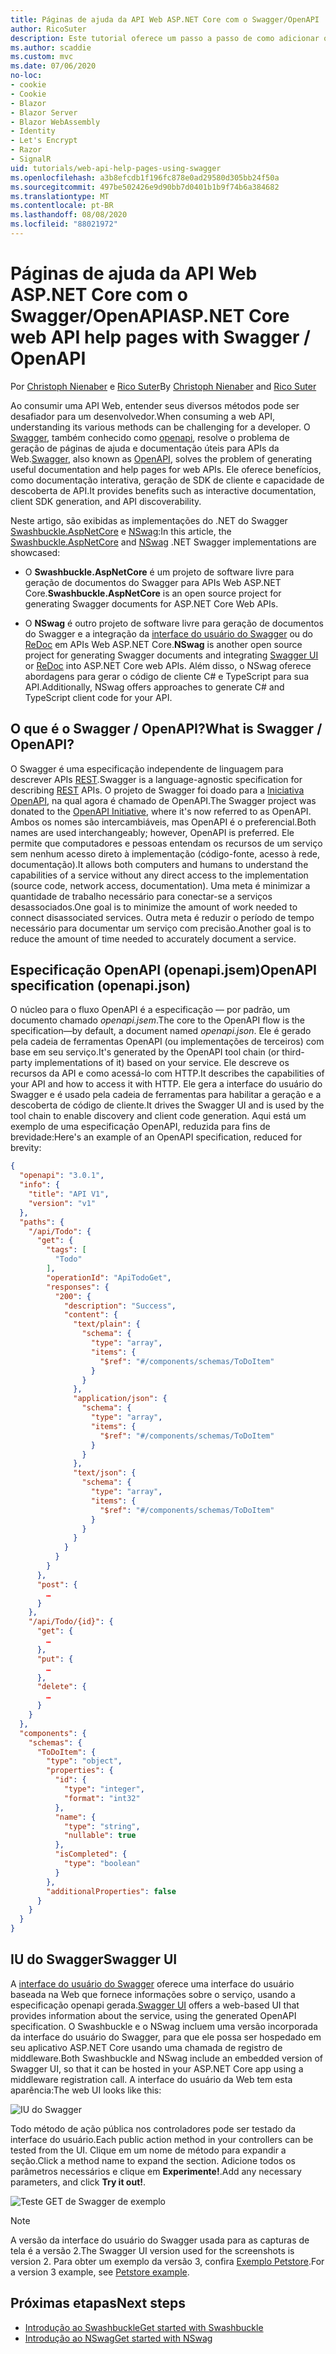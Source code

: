 ```yaml
---
title: Páginas de ajuda da API Web ASP.NET Core com o Swagger/OpenAPI
author: RicoSuter
description: Este tutorial oferece um passo a passo de como adicionar o Swagger para gerar a documentação e as páginas de ajuda para um aplicativo de API Web.
ms.author: scaddie
ms.custom: mvc
ms.date: 07/06/2020
no-loc:
- cookie
- Cookie
- Blazor
- Blazor Server
- Blazor WebAssembly
- Identity
- Let's Encrypt
- Razor
- SignalR
uid: tutorials/web-api-help-pages-using-swagger
ms.openlocfilehash: a3b8efcdb1f196fc878e0ad29580d305bb24f50a
ms.sourcegitcommit: 497be502426e9d90bb7d0401b1b9f74b6a384682
ms.translationtype: MT
ms.contentlocale: pt-BR
ms.lasthandoff: 08/08/2020
ms.locfileid: "88021972"
---
```

# <a name="aspnet-core-web-api-help-pages-with-swagger--openapi"></a><span data-ttu-id="0d6f4-103">Páginas de ajuda da API Web ASP.NET Core com o Swagger/OpenAPI</span><span class="sxs-lookup"><span data-stu-id="0d6f4-103">ASP.NET Core web API help pages with Swagger / OpenAPI</span></span>

<span data-ttu-id="0d6f4-104">Por [Christoph Nienaber](https://twitter.com/zuckerthoben) e [Rico Suter](https://blog.rsuter.com/)</span><span class="sxs-lookup"><span data-stu-id="0d6f4-104">By [Christoph Nienaber](https://twitter.com/zuckerthoben) and [Rico Suter](https://blog.rsuter.com/)</span></span>

<span data-ttu-id="0d6f4-105">Ao consumir uma API Web, entender seus diversos métodos pode ser desafiador para um desenvolvedor.</span><span class="sxs-lookup"><span data-stu-id="0d6f4-105">When consuming a web API, understanding its various methods can be challenging for a developer.</span></span> <span data-ttu-id="0d6f4-106">O [Swagger](https://swagger.io/), também conhecido como [openapi](https://www.openapis.org/), resolve o problema de geração de páginas de ajuda e documentação úteis para APIs da Web.</span><span class="sxs-lookup"><span data-stu-id="0d6f4-106">[Swagger](https://swagger.io/), also known as [OpenAPI](https://www.openapis.org/), solves the problem of generating useful documentation and help pages for web APIs.</span></span> <span data-ttu-id="0d6f4-107">Ele oferece benefícios, como documentação interativa, geração de SDK de cliente e capacidade de descoberta de API.</span><span class="sxs-lookup"><span data-stu-id="0d6f4-107">It provides benefits such as interactive documentation, client SDK generation, and API discoverability.</span></span>

<span data-ttu-id="0d6f4-108">Neste artigo, são exibidas as implementações do .NET do Swagger [Swashbuckle.AspNetCore](https://github.com/domaindrivendev/Swashbuckle.AspNetCore) e [NSwag](https://github.com/RicoSuter/NSwag):</span><span class="sxs-lookup"><span data-stu-id="0d6f4-108">In this article, the [Swashbuckle.AspNetCore](https://github.com/domaindrivendev/Swashbuckle.AspNetCore) and [NSwag](https://github.com/RicoSuter/NSwag) .NET Swagger implementations are showcased:</span></span>

* <span data-ttu-id="0d6f4-109">O **Swashbuckle.AspNetCore** é um projeto de software livre para geração de documentos do Swagger para APIs Web ASP.NET Core.</span><span class="sxs-lookup"><span data-stu-id="0d6f4-109">**Swashbuckle.AspNetCore** is an open source project for generating Swagger documents for ASP.NET Core Web APIs.</span></span>

* <span data-ttu-id="0d6f4-110">O **NSwag** é outro projeto de software livre para geração de documentos do Swagger e a integração da [interface do usuário do Swagger](https://swagger.io/swagger-ui/) ou do [ReDoc](https://github.com/Rebilly/ReDoc) em APIs Web ASP.NET Core.</span><span class="sxs-lookup"><span data-stu-id="0d6f4-110">**NSwag** is another open source project for generating Swagger documents and integrating [Swagger UI](https://swagger.io/swagger-ui/) or [ReDoc](https://github.com/Rebilly/ReDoc) into ASP.NET Core web APIs.</span></span> <span data-ttu-id="0d6f4-111">Além disso, o NSwag oferece abordagens para gerar o código de cliente C# e TypeScript para sua API.</span><span class="sxs-lookup"><span data-stu-id="0d6f4-111">Additionally, NSwag offers approaches to generate C# and TypeScript client code for your API.</span></span>

## <a name="what-is-swagger--openapi"></a><span data-ttu-id="0d6f4-112">O que é o Swagger / OpenAPI?</span><span class="sxs-lookup"><span data-stu-id="0d6f4-112">What is Swagger / OpenAPI?</span></span>

<span data-ttu-id="0d6f4-113">O Swagger é uma especificação independente de linguagem para descrever APIs [REST](https://en.wikipedia.org/wiki/Representational_state_transfer).</span><span class="sxs-lookup"><span data-stu-id="0d6f4-113">Swagger is a language-agnostic specification for describing [REST](https://en.wikipedia.org/wiki/Representational_state_transfer) APIs.</span></span> <span data-ttu-id="0d6f4-114">O projeto de Swagger foi doado para a [Iniciativa OpenAPI](https://www.openapis.org/), na qual agora é chamado de OpenAPI.</span><span class="sxs-lookup"><span data-stu-id="0d6f4-114">The Swagger project was donated to the [OpenAPI Initiative](https://www.openapis.org/), where it's now referred to as OpenAPI.</span></span> <span data-ttu-id="0d6f4-115">Ambos os nomes são intercambiáveis, mas OpenAPI é o preferencial.</span><span class="sxs-lookup"><span data-stu-id="0d6f4-115">Both names are used interchangeably; however, OpenAPI is preferred.</span></span> <span data-ttu-id="0d6f4-116">Ele permite que computadores e pessoas entendam os recursos de um serviço sem nenhum acesso direto à implementação (código-fonte, acesso à rede, documentação).</span><span class="sxs-lookup"><span data-stu-id="0d6f4-116">It allows both computers and humans to understand the capabilities of a service without any direct access to the implementation (source code, network access, documentation).</span></span> <span data-ttu-id="0d6f4-117">Uma meta é minimizar a quantidade de trabalho necessário para conectar-se a serviços desassociados.</span><span class="sxs-lookup"><span data-stu-id="0d6f4-117">One goal is to minimize the amount of work needed to connect disassociated services.</span></span> <span data-ttu-id="0d6f4-118">Outra meta é reduzir o período de tempo necessário para documentar um serviço com precisão.</span><span class="sxs-lookup"><span data-stu-id="0d6f4-118">Another goal is to reduce the amount of time needed to accurately document a service.</span></span>

## <a name="openapi-specification-openapijson"></a><span data-ttu-id="0d6f4-119">Especificação OpenAPI (openapi.jsem)</span><span class="sxs-lookup"><span data-stu-id="0d6f4-119">OpenAPI specification (openapi.json)</span></span>

<span data-ttu-id="0d6f4-120">O núcleo para o fluxo OpenAPI é a especificação &mdash; por padrão, um documento chamado *openapi.jsem*.</span><span class="sxs-lookup"><span data-stu-id="0d6f4-120">The core to the OpenAPI flow is the specification&mdash;by default, a document named *openapi.json*.</span></span> <span data-ttu-id="0d6f4-121">Ele é gerado pela cadeia de ferramentas OpenAPI (ou implementações de terceiros) com base em seu serviço.</span><span class="sxs-lookup"><span data-stu-id="0d6f4-121">It's generated by the OpenAPI tool chain (or third-party implementations of it) based on your service.</span></span> <span data-ttu-id="0d6f4-122">Ele descreve os recursos da API e como acessá-lo com HTTP.</span><span class="sxs-lookup"><span data-stu-id="0d6f4-122">It describes the capabilities of your API and how to access it with HTTP.</span></span> <span data-ttu-id="0d6f4-123">Ele gera a interface do usuário do Swagger e é usado pela cadeia de ferramentas para habilitar a geração e a descoberta de código de cliente.</span><span class="sxs-lookup"><span data-stu-id="0d6f4-123">It drives the Swagger UI and is used by the tool chain to enable discovery and client code generation.</span></span> <span data-ttu-id="0d6f4-124">Aqui está um exemplo de uma especificação OpenAPI, reduzida para fins de brevidade:</span><span class="sxs-lookup"><span data-stu-id="0d6f4-124">Here's an example of an OpenAPI specification, reduced for brevity:</span></span>

```json
{
  "openapi": "3.0.1",
  "info": {
    "title": "API V1",
    "version": "v1"
  },
  "paths": {
    "/api/Todo": {
      "get": {
        "tags": [
          "Todo"
        ],
        "operationId": "ApiTodoGet",
        "responses": {
          "200": {
            "description": "Success",
            "content": {
              "text/plain": {
                "schema": {
                  "type": "array",
                  "items": {
                    "$ref": "#/components/schemas/ToDoItem"
                  }
                }
              },
              "application/json": {
                "schema": {
                  "type": "array",
                  "items": {
                    "$ref": "#/components/schemas/ToDoItem"
                  }
                }
              },
              "text/json": {
                "schema": {
                  "type": "array",
                  "items": {
                    "$ref": "#/components/schemas/ToDoItem"
                  }
                }
              }
            }
          }
        }
      },
      "post": {
        …
      }
    },
    "/api/Todo/{id}": {
      "get": {
        …
      },
      "put": {
        …
      },
      "delete": {
        …
      }
    }
  },
  "components": {
    "schemas": {
      "ToDoItem": {
        "type": "object",
        "properties": {
          "id": {
            "type": "integer",
            "format": "int32"
          },
          "name": {
            "type": "string",
            "nullable": true
          },
          "isCompleted": {
            "type": "boolean"
          }
        },
        "additionalProperties": false
      }
    }
  }
}
```

## <a name="swagger-ui"></a><span data-ttu-id="0d6f4-125">IU do Swagger</span><span class="sxs-lookup"><span data-stu-id="0d6f4-125">Swagger UI</span></span>

<span data-ttu-id="0d6f4-126">A [interface do usuário do Swagger](https://swagger.io/swagger-ui/) oferece uma interface do usuário baseada na Web que fornece informações sobre o serviço, usando a especificação openapi gerada.</span><span class="sxs-lookup"><span data-stu-id="0d6f4-126">[Swagger UI](https://swagger.io/swagger-ui/) offers a web-based UI that provides information about the service, using the generated OpenAPI specification.</span></span> <span data-ttu-id="0d6f4-127">O Swashbuckle e o NSwag incluem uma versão incorporada da interface do usuário do Swagger, para que ele possa ser hospedado em seu aplicativo ASP.NET Core usando uma chamada de registro de middleware.</span><span class="sxs-lookup"><span data-stu-id="0d6f4-127">Both Swashbuckle and NSwag include an embedded version of Swagger UI, so that it can be hosted in your ASP.NET Core app using a middleware registration call.</span></span> <span data-ttu-id="0d6f4-128">A interface do usuário da Web tem esta aparência:</span><span class="sxs-lookup"><span data-stu-id="0d6f4-128">The web UI looks like this:</span></span>

![IU do Swagger](web-api-help-pages-using-swagger/_static/swagger-ui.png)

<span data-ttu-id="0d6f4-130">Todo método de ação pública nos controladores pode ser testado da interface do usuário.</span><span class="sxs-lookup"><span data-stu-id="0d6f4-130">Each public action method in your controllers can be tested from the UI.</span></span> <span data-ttu-id="0d6f4-131">Clique em um nome de método para expandir a seção.</span><span class="sxs-lookup"><span data-stu-id="0d6f4-131">Click a method name to expand the section.</span></span> <span data-ttu-id="0d6f4-132">Adicione todos os parâmetros necessários e clique em **Experimente!**.</span><span class="sxs-lookup"><span data-stu-id="0d6f4-132">Add any necessary parameters, and click **Try it out!**.</span></span>

![Teste GET de Swagger de exemplo](web-api-help-pages-using-swagger/_static/get-try-it-out.png)

> [!NOTE]
> <span data-ttu-id="0d6f4-134">A versão da interface do usuário do Swagger usada para as capturas de tela é a versão 2.</span><span class="sxs-lookup"><span data-stu-id="0d6f4-134">The Swagger UI version used for the screenshots is version 2.</span></span> <span data-ttu-id="0d6f4-135">Para obter um exemplo da versão 3, confira [Exemplo Petstore](https://petstore.swagger.io/).</span><span class="sxs-lookup"><span data-stu-id="0d6f4-135">For a version 3 example, see [Petstore example](https://petstore.swagger.io/).</span></span>

## <a name="next-steps"></a><span data-ttu-id="0d6f4-136">Próximas etapas</span><span class="sxs-lookup"><span data-stu-id="0d6f4-136">Next steps</span></span>

* [<span data-ttu-id="0d6f4-137">Introdução ao Swashbuckle</span><span class="sxs-lookup"><span data-stu-id="0d6f4-137">Get started with Swashbuckle</span></span>](xref:tutorials/get-started-with-swashbuckle)
* [<span data-ttu-id="0d6f4-138">Introdução ao NSwag</span><span class="sxs-lookup"><span data-stu-id="0d6f4-138">Get started with NSwag</span></span>](xref:tutorials/get-started-with-nswag)
